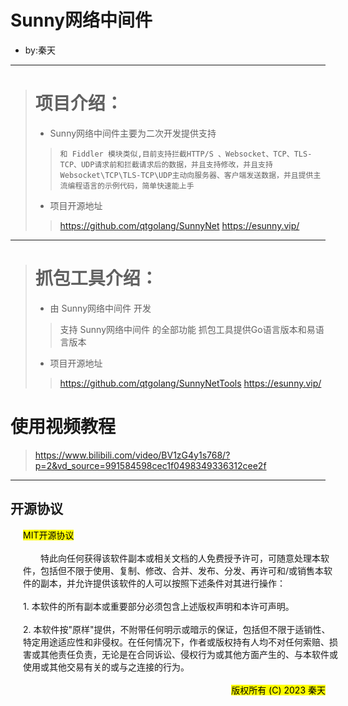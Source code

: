 # Sunny网络中间件
* by:秦天
---
> # 项目介绍：
> * Sunny网络中间件主要为二次开发提供支持
> > ``和 Fiddler 模块类似,目前支持拦截HTTP/S 、Websocket、TCP、TLS-TCP、UDP请求前和拦截请求后的数据，并且支持修改，并且支持Websocket\TCP\TLS-TCP\UDP主动向服务器、客户端发送数据，并且提供主流编程语言的示例代码，简单快速能上手``
> * 项目开源地址
> > <a href="https://github.com/qtgolang/SunnyNet" target="_blank">https://github.com/qtgolang/SunnyNet</a>
> > <a href="https://esunny.vip/" target="_blank">https://esunny.vip/</a>

---
> # 抓包工具介绍：
> * 由 Sunny网络中间件 开发
> > 支持 Sunny网络中间件 的全部功能
> > 抓包工具提供Go语言版本和易语言版本
> * 项目开源地址
> > <a href="https://github.com/qtgolang/SunnyNetTools" target="_blank">https://github.com/qtgolang/SunnyNetTools</a>
> > <a href="https://esunny.vip/" target="_blank">https://esunny.vip/</a>

# 使用视频教程
> <a href="https://www.bilibili.com/video/BV1zG4y1s768/?p=2&vd_source=991584598cec1f0498349336312cee2f" target="_blank">https://www.bilibili.com/video/BV1zG4y1s768/?p=2&vd_source=991584598cec1f0498349336312cee2f</a>
---
## 开源协议

 <div style="position: relative;text-align: left;left: 20px">
    <mark>MIT开源协议</mark>
    <br><br>
  </div>
  <div style="position: relative;text-align: left;left: 20px">
    　　特此向任何获得该软件副本或相关文档的人免费授予许可，可随意处理本软件，包括但不限于使用、复制、修改、合并、发布、分发、再许可和/或销售本软件的副本，并允许提供该软件的人可以按照下述条件对其进行操作：
    <br><br>
  </div>
  <div style="position: relative;text-align: left;left: 20px">
    1. 本软件的所有副本或重要部分必须包含上述版权声明和本许可声明。
    <br><br>
  </div>
  <div style="position: relative;text-align: left;left: 20px">
   2. 本软件按"原样"提供，不附带任何明示或暗示的保证，包括但不限于适销性、特定用途适应性和非侵权。在任何情况下，作者或版权持有人均不对任何索赔、损害或其他责任负责，无论是在合同诉讼、侵权行为或其他方面产生的、与本软件或使用或其他交易有关的或与之连接的行为。
    <br>
  </div>

  <div style="position: relative;text-align:right">
  <br/>
  <mark>版权所有 (C) 2023 秦天</mark> 
  </div>